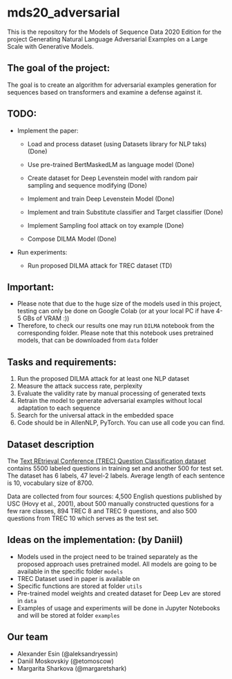 # mds20_adversarial
This is the repository for the Models of Sequence Data 2020 Edition for the project Generating Natural Language Adversarial Examples on a Large Scale with Generative Models. 

## The goal of the project:
The goal is to create an algorithm for adversarial examples generation for sequences based on transformers and examine a defense against it.

## TODO: 
- Implement the paper:
  - Load and process dataset (using Datasets library for NLP taks) (Done)
  
  - Use pre-trained BertMaskedLM as language model (Done)
  - Create dataset for Deep Levenstein model with random pair sampling and sequence modifying (Done)
  - Implement and train Deep Levenstein Model (Done)
  - Implement and train Substitute classifier and Target classifier (Done)
  - Implement Sampling fool attack on toy example (Done)
  - Compose DILMA Model (Done)
  
- Run experiments:
  - Run proposed DILMA attack for TREC dataset (TD)
  
## Important:
- Please note that due to the huge size of the models used in this project, testing can only be done on Google Colab (or at your local PC if have 4-5 GBs of VRAM :))
- Therefore, to check our results one may run `DILMA` notebook from the corresponding folder. Please note that this notebook uses pretrained models, that can be downloaded from `data` folder


## Tasks and requirements:

1) Run the proposed DILMA attack for at least one NLP dataset
2) Measure the attack success rate, perplexity
3) Evaluate the validity rate by manual processing of generated texts
4) Retrain the model to generate adversarial examples without local adaptation to each sequence
5) Search for the universal attack in the embedded space
6) Code should be in AllenNLP, PyTorch. You can use all code you can find.


## Dataset description 

The [Text REtrieval Conference (TREC) Question Classification dataset](https://github.com/huggingface/datasets/blob/master/datasets/trec/trec.py) contains 5500 labeled questions in training set and another 500 for test set. The dataset has 6 labels, 47 level-2 labels. Average length of each sentence is 10, vocabulary size of 8700.

Data are collected from four sources: 4,500 English questions published by USC (Hovy et al., 2001), about 500 manually constructed questions for a few rare classes, 894 TREC 8 and TREC 9 questions, and also 500 questions from TREC 10 which serves as the test set.

## Ideas on the implementation: (by Daniil)
- Models used in the project need to be trained separately as the proposed approach uses pretrained model. All models are going to be available in the specific folder `models`
- TREC Dataset used in paper is available on 
- Specific functions are stored at folder `utils`
- Pre-trained model weights and created dataset for Deep Lev are stored in ``data``
- Examples of usage and experiments will be done in Jupyter Notebooks and will be stored at folder `examples`

## Our team 
- Alexander Esin (@aleksandryessin)
- Daniil Moskovskiy (@etomoscow)
- Margarita Sharkova (@margaretshark)

